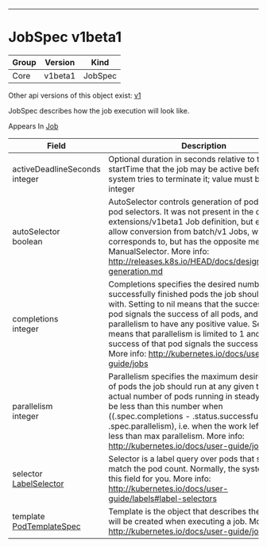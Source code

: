 

-----------
# JobSpec v1beta1



Group        | Version     | Kind
------------ | ---------- | -----------
Core | v1beta1 | JobSpec




<aside class="notice">Other api versions of this object exist: <a href="#jobspec-v1">v1</a> </aside>


JobSpec describes how the job execution will look like.

<aside class="notice">
Appears In <a href="#job-v1beta1">Job</a> </aside>

Field        | Description
------------ | -----------
activeDeadlineSeconds <br /> integer | Optional duration in seconds relative to the startTime that the job may be active before the system tries to terminate it; value must be positive integer
autoSelector <br /> boolean | AutoSelector controls generation of pod labels and pod selectors. It was not present in the original extensions/v1beta1 Job definition, but exists to allow conversion from batch/v1 Jobs, where it corresponds to, but has the opposite meaning as, ManualSelector. More info: http://releases.k8s.io/HEAD/docs/design/selector-generation.md
completions <br /> integer | Completions specifies the desired number of successfully finished pods the job should be run with.  Setting to nil means that the success of any pod signals the success of all pods, and allows parallelism to have any positive value.  Setting to 1 means that parallelism is limited to 1 and the success of that pod signals the success of the job. More info: http://kubernetes.io/docs/user-guide/jobs
parallelism <br /> integer | Parallelism specifies the maximum desired number of pods the job should run at any given time. The actual number of pods running in steady state will be less than this number when ((.spec.completions - .status.successful) < .spec.parallelism), i.e. when the work left to do is less than max parallelism. More info: http://kubernetes.io/docs/user-guide/jobs
selector <br /> [LabelSelector](#labelselector-unversioned) | Selector is a label query over pods that should match the pod count. Normally, the system sets this field for you. More info: http://kubernetes.io/docs/user-guide/labels#label-selectors
template <br /> [PodTemplateSpec](#podtemplatespec-v1) | Template is the object that describes the pod that will be created when executing a job. More info: http://kubernetes.io/docs/user-guide/jobs






